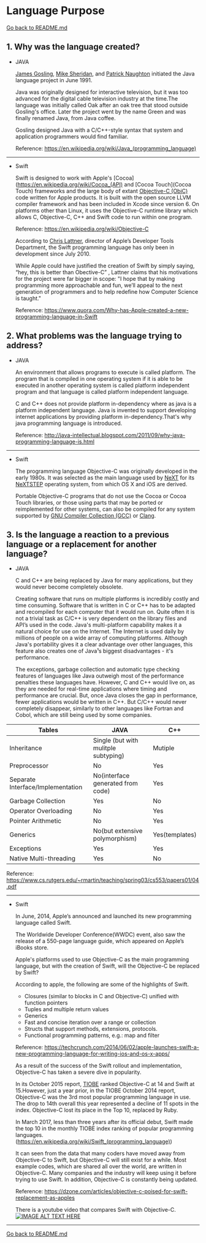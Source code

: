 # Language Purpose

[Go back to README.md](README.md)

## 1. Why was the language created?

* JAVA

  [James Gosling](https://en.wikipedia.org/wiki/James_Gosling), [Mike Sheridan](https://en.wikipedia.org/wiki/Mike_Sheridan), and [Patrick Naughton](https://en.wikipedia.org/wiki/Patrick_Naughton) initiated the Java language project in June 1991.

  Java was originally designed for interactive television, but it was too advanced for the digital cable television industry at the time.The language was initially called Oak after an oak tree that stood outside Gosling's office. Later the project went by the name Green and was finally renamed Java, from Java coffee.

  Gosling designed Java with a C/C++-style syntax that system and application programmers would find familiar.

  Reference: <https://en.wikipedia.org/wiki/Java_(programming_language)>

---
* Swift

  Swift is designed to work with Apple's [Cocoa](https://en.wikipedia.org/wiki/Cocoa_(API) and [Cocoa Touch](Cocoa Touch) frameworks and the large body of extant [Objective-C (ObjC)](https://en.wikipedia.org/wiki/Objective-C) code written for Apple products. It is built with the open source LLVM compiler framework and has been included in Xcode since version 6. On platforms other than Linux, it uses the Objective-C runtime library which allows C, Objective-C, C++ and Swift code to run within one program.

  Reference: <https://en.wikipedia.org/wiki/Objective-C>

  According to [Chris Lattner](https://en.wikipedia.org/wiki/Chris_Lattner), director of Apple’s Developer Tools Department, the Swift programming language has only been in development since July 2010.

  While Apple could have justified the creation of Swift by simply saying, “hey, this is better than Obective-C” , Lattner claims that his motivations for the project were far bigger in scope: "I hope that by making programming more approachable and fun, we’ll appeal to the next generation of programmers and to help redefine how Computer Science is taught."

  Reference:
    <https://www.quora.com/Why-has-Apple-created-a-new-programming-language-in-Swift>



## 2. What problems was the language trying to address?

* JAVA

  An environment that allows programs to execute is called platform. The program that is compiled in one operating system if it is able to be executed in another operating system is called platform independent program and that language is called platform independent language.

  C and C++ does not provide platform in-dependency where as java is a platform independent language. Java is invented to support developing internet applications by providing platform in-dependency.That's why java programming language is introduced.

  Reference: <http://java-intellectual.blogspot.com/2011/09/why-java-programming-language-is.html>

---

* Swift

  The programming language Objective-C was originally developed in the early 1980s. It was selected as the main language used by [NeXT](https://en.wikipedia.org/wiki/NeXT) for its [NeXTSTEP](https://en.wikipedia.org/wiki/NeXTSTEP) operating system, from which OS X and iOS are derived.

  Portable Objective-C programs that do not use the Cocoa or Cocoa Touch libraries, or those using parts that may be ported or reimplemented for other systems, can also be compiled for any system supported by [GNU Compiler Collection (GCC)](https://en.wikipedia.org/wiki/GNU_Compiler_Collection) or [Clang](https://en.wikipedia.org/wiki/Clang).

## 3. Is the language a reaction to a previous language or a replacement for another language?

* JAVA

  C and C++ are being replaced by Java for many applications, but they would never become completely obsolete.

  Creating software that runs on multiple platforms is incredibly costly and time consuming. Software that is written in C or C++ has to be adapted and recompiled for each computer that it would run on. Quite often it is not a trivial task as C/C++ is very dependent on the library files and API’s used in the code. Java's multi-platform capability makes it a natural choice for use on the Internet. The Internet is used daily by millions of people on a wide array of computing platforms. Although Java's portability gives it a clear advantage over other languages, this feature also creates one of Java¹s biggest disadvantages - it's performance.

  The exceptions, garbage collection and automatic type checking features of languages like Java outweigh most of the performance penalties these languages have. However, C and C++ would live on, as they are needed for real-time applications where timing and performance are crucial. But, once Java closes the gap in performance, fewer applications would be written in C++. But C/C++ would never completely disappear, similarly to other languages like Fortran and Cobol, which are still being used by some companies.

|Tables|JAVA|C++|
  |------|----|---|
  |Inheritance|Single (but with mulitple subtyping)|Mutiple|
  |Preprocessor|No|Yes|
  |Separate Interface/Implementation|No(interface generated from code)|Yes|
  |Garbage Collection|Yes|No|
  |Operator Overloading|No|Yes|
  |Pointer Arithmetic|No|Yes|
  |Generics|No(but extensive polymorphism)|Yes(templates)|
  |Exceptions|Yes|Yes|
  |Native Multi-threading|Yes|No|

  Reference:
   <https://www.cs.rutgers.edu/~rmartin/teaching/spring03/cs553/papers01/04.pdf>


---

* Swift

  In June, 2014, Apple’s announced and launched its new programming language called Swift.

  The Worldwide Developer Conference(WWDC) event, also saw the release of a 550-page language guide, which appeared on Apple’s iBooks store.

  Apple's platforms used to use Objective-C as the main programming language, but with the creation of Swift, will the Objective-C be replaced by Swift?

  According to apple, the following are some of the highlights of Swift.
  * Closures (similar to blocks in C and Objective-C) unified with function pointers
  * Tuples and multiple return values
  * Generics
  * Fast and concise iteration over a range or collection
  * Structs that support methods, extensions, protocols.
  * Functional programming patterns, e.g.: map and filter

  Reference: <https://techcrunch.com/2014/06/02/apple-launches-swift-a-new-programming-language-for-writing-ios-and-os-x-apps/>

  As a result of the success of the Swift rollout and implementation, Objective-C has taken a severe dive in popularity.

  In its October 2015 report, [TIOBE](https://en.wikipedia.org/wiki/TIOBE_index) ranked Objective-C at 14 and Swift at 15.However, just a year prior, in the TIOBE October 2014 report, Objective-C was the 3rd most popular programming language in use. The drop to 14th overall this year represented a decline of 11 spots in the index. Objective-C lost its place in the Top 10, replaced by Ruby.

  In March 2017, less than three years after its official debut, Swift made the top 10 in the monthly TIOBE index ranking of popular programming languages.(<https://en.wikipedia.org/wiki/Swift_(programming_language)>)

  It can seen from the data that many coders have moved away from Objective-C to Swift, but Objective-C will still exist for a while. Most example codes, which are shared all over the world, are written in Objective-C. Many companies and the industry will keep using it before trying to use Swift. In addition, Objective-C is constantly being updated.

  Reference: <https://dzone.com/articles/objective-c-poised-for-swift-replacement-as-apples>

  There is a youtube video that compares Swift with Objective-C.
  [![IMAGE ALT TEXT HERE](http://img.youtube.com/vi/MIKA1W6c0eI/0.jpg)](http://www.youtube.com/watch?v=MIKA1W6c0eI)

---

[Go back to README.md](README.md)
